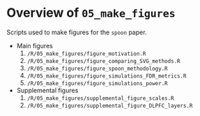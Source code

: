# Overview of `05_make_figures`

Scripts used to make figures for the `spoon` paper.

-   Main figures
    1.  `/R/05_make_figures/figure_motivation.R`
    2. `/R/05_make_figures/figure_comparing_SVG_methods.R`
    3. `/R/05_make_figures/figure_spoon_methodology.R`
    4. `/R/05_make_figures/figure_simulations_FDR_metrics.R`
    5. `/R/05_make_figures/figure_simulations_power.R`
-   Supplemental figures
    1. `/R/05_make_figures/supplemental_figure_scales.R`
    2. `/R/05_make_figures/supplemental_figure_DLPFC_layers.R`
